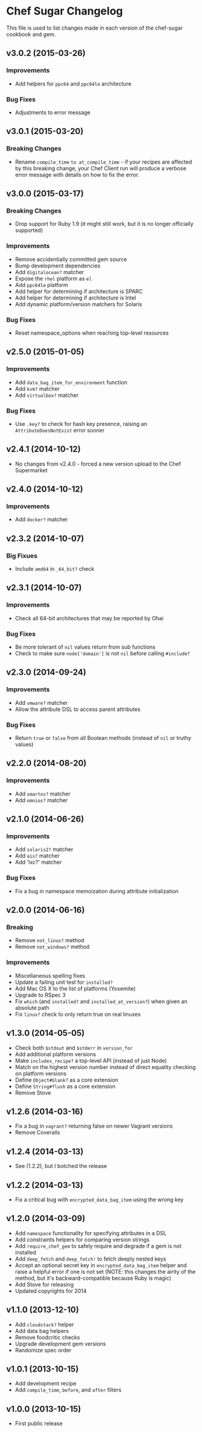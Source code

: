 Chef Sugar Changelog
=========================
This file is used to list changes made in each version of the chef-sugar cookbook and gem.

v3.0.2 (2015-03-26)
-------------------
### Improvements
- Add helpers for `ppc64` and `ppc64le` architecture

### Bug Fixes
- Adjustments to error message

v3.0.1 (2015-03-20)
-------------------
### Breaking Changes
- Rename `compile_time` `to at_compile_time` - if your recipes are affected by
  this breaking change, your Chef Client run will produce a verbose error
  message with details on how to fix the error.

v3.0.0 (2015-03-17)
-------------------
### Breaking Changes
- Drop support for Ruby 1.9 (it might still work, but it is no longer officially supported)

### Improvements
- Remove accidentially committed gem source
- Bump development dependencies
- Add `digitalocean?` matcher
- Expose the `rhel` platform as `el`
- Add `ppc64le` platform
- Add helper for determining if architecture is SPARC
- Add helper for determining if architecture is Intel
- Add dynamic platform/version matchers for Solaris

### Bug Fixes
- Reset namespace_options when reaching top-level resources

v2.5.0 (2015-01-05)
-------------------
### Improvements
- Add `data_bag_item_for_environment` function
- Add `kvm?` matcher
- Add `virtualbox?` matcher

### Bug Fixes
- Use `.key?` to check for hash key presence, raising an `AttributeDoesNotExist`
  error sooner

v2.4.1 (2014-10-12)
-------------------
- No changes from v2.4.0 - forced a new version upload to the Chef Supermarket

v2.4.0 (2014-10-12)
-------------------
### Improvements
- Add `docker?` matcher

v2.3.2 (2014-10-07)
-------------------
### Big Fixues
- Include `amd64` in `_64_bit?` check

v2.3.1 (2014-10-07)
-------------------
### Improvements
- Check all 64-bit architectures that may be reported by Ohai

### Bug Fixes
- Be more tolerant of `nil` values return from sub functions
- Check to make sure `node['domain']` is not `nil` before calling `#include?`

v2.3.0 (2014-09-24)
-------------------
### Improvements
- Add `vmware?` matcher
- Allow the attribute DSL to access parent attributes

### Bug Fixes
- Return `true` or `false` from all Boolean methods (instead of `nil` or truthy values)

v2.2.0 (2014-08-20)
-------------------
### Improvements
- Add `smartos?` matcher
- Add `omnios?` matcher

v2.1.0 (2014-06-26)
-------------------
### Improvements
- Add `solaris2?` matcher
- Add `aix?` matcher
- Add 'lxc?' matcher

### Bug Fixes
- Fix a bug in namespace memoization during attribute initialization

v2.0.0 (2014-06-16)
-------------------
### Breaking
- Remove `not_linux?` method
- Remove `not_windows?` method

### Improvements
- Miscellaneous spelling fixes
- Update a failing unit test for `installed?`
- Add Mac OS X to the list of platforms (Yosemite)
- Upgrade to RSpec 3
- Fix `which` (and `installed?` and `installed_at_version?`) when given an absolute path
- Fix `linux?` check to only return true on real linuxes

v1.3.0 (2014-05-05)
-------------------
- Check both `$stdout` and `$stderr` in `version_for`
- Add additional platform versions
- Make `includes_recipe?` a top-level API (instead of just Node)
- Match on the highest version number instead of direct equality checking on platform versions
- Define `Object#blank?` as a core extension
- Define `String#flush` as a core extension
- Remove Stove

v1.2.6 (2014-03-16)
-------------------
- Fix a bug in `vagrant?` returning false on newer Vagrant versions
- Remove Coveralls

v1.2.4 (2014-03-13)
-------------------
- See (1.2.2), but I botched the release

v1.2.2 (2014-03-13)
-------------------
- Fix a critical bug with `encrypted_data_bag_item` using the wrong key

v1.2.0 (2014-03-09)
-------------------
- Add `namespace` functionality for specifying attributes in a DSL
- Add constraints helpers for comparing version strings
- Add `require_chef_gem` to safely require and degrade if a gem is not installed
- Add `deep_fetch` and `deep_fetch!` to fetch deeply nested keys
- Accept an optional secret key in `encrypted_data_bag_item` helper and raise a helpful error if one is not set (NOTE: this changes the airity of the method, but it's backward-compatible because Ruby is magic)
- Add Stove for releasing
- Updated copyrights for 2014

v1.1.0 (2013-12-10)
-------------------
- Add `cloudstack?` helper
- Add data bag helpers
- Remove foodcritic checks
- Upgrade development gem versions
- Randomize spec order

v1.0.1 (2013-10-15)
-------------------
- Add development recipe
- Add `compile_time`, `before`, and `after` filters

v1.0.0 (2013-10-15)
-------------------
- First public release
